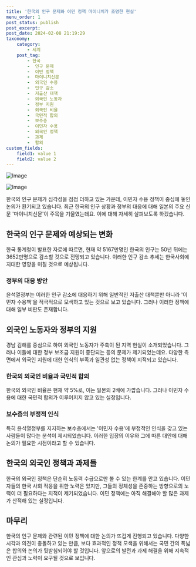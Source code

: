 ```yaml
---
title: '한국의 인구 문제와 이민 정책 마이니치가 조명한 현실'
menu_order: 1
post_status: publish
post_excerpt: 
post_date: 2024-02-08 21:19:29
taxonomy:
    category:
        - 세계
    post_tag:
        - 한국
        -  인구 문제
        -  이민 정책
        -  마이니치신문
        -  외국인 수용
        -  인구 감소
        -  저출산 대책
        -  외국인 노동자
        -  정부 지원
        -  외국인 비율
        -  국민적 합의
        -  보수층
        -  이민자 수용
        -  외국인 정책
        -  과제
        -  합의
custom_fields:
    field1: value 1
    field2: value 2
---
```


![Image](https://imgnews.pstatic.net/image/005/2024/02/08/2024020816072937271_1707376049_0019149075_20240208165002926.jpg?type=w647)

![Image](https://imgnews.pstatic.net/image/005/2024/02/08/2024020816031637262_1707375796_0019149075_20240208165002960.jpg?type=w647)

한국의 인구 문제가 심각성을 점점 더하고 있는 가운데, 이민자 수용 정책이 중심에 놓인 논의가 환기되고 있습니다. 최근 한국의 인구 상황과 정부의 대응에 대해 일본의 주요 신문 '마이니치신문'이 주목을 기울였는데요. 이에 대해 자세히 살펴보도록 하겠습니다.
## 한국의 인구 문제와 예상되는 변화
한국 통계청이 발표한 자료에 따르면, 현재 약 5167만명인 한국의 인구는 50년 뒤에는 3652만명으로 감소할 것으로 전망되고 있습니다. 이러한 인구 감소 추세는 한국사회에 지대한 영향을 미칠 것으로 예상됩니다.
### 정부의 대응 방안
윤석열정부는 이러한 인구 감소에 대응하기 위해 일반적인 저출산 대책뿐만 아니라 '이민자 수용책'을 적극적으로 모색하고 있는 것으로 보고 있습니다. 그러나 이러한 정책에 대해 일부 비판도 존재합니다.
## 외국인 노동자와 정부의 지원
경남 김해를 중심으로 하여 외국인 노동자가 주축이 된 지역 현실이 소개되었습니다. 그러나 이들에 대한 정부 보조금 지원이 중단되는 등의 문제가 제기되었는데요. 다양한 측면에서 외국인 지원에 대한 인식의 부족과 일관성 없는 정책이 지적되고 있습니다.
### 한국의 외국인 비율과 국민적 합의
한국의 외국인 비율은 현재 약 5%로, 이는 일본의 2배에 가깝습니다. 그러나 이민자 수용에 대한 국민적 합의가 이루어지지 않고 있는 실정입니다.
### 보수층의 부정적 인식
특히 윤석열정부를 지지하는 보수층에서는 '이민자 수용'에 부정적인 인식을 갖고 있는 사람들이 많다는 분석이 제시되었습니다. 이러한 입장의 이유와 그에 따른 대안에 대해 논의가 필요한 시점이라고 할 수 있습니다.
## 한국의 외국인 정책과 과제들
한국의 외국인 정책은 단순히 노동력 수급으로만 볼 수 있는 한계를 안고 있습니다. 이민자들의 한국 사회 적응을 위한 노력은 있지만, 그들의 정체성을 존중하는 방향으로의 노력이 더 필요하다는 지적이 제기되었습니다. 이민 정책에는 아직 해결해야 할 많은 과제가 산적해 있는 실정입니다.
## 마무리
한국의 인구 문제와 관련된 이민 정책에 대한 논의가 뜨겁게 진행되고 있습니다. 다양한 시각과 의견이 충돌하고 있는 만큼, 보다 효과적인 정책 모색을 위해서는 국민 간의 폭넓은 합의와 논의가 뒷받침되어야 할 것입니다. 앞으로의 발전과 과제 해결을 위해 지속적인 관심과 노력이 요구될 것으로 보입니다.
